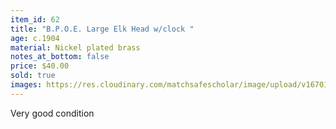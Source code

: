 ```yaml
---
item_id: 62
title: "B.P.O.E. Large Elk Head w/clock "
age: c.1904
material: Nickel plated brass
notes_at_bottom: false
price: $40.00
sold: true
images: https://res.cloudinary.com/matchsafescholar/image/upload/v1670104214/BPOE3.jpg
---
```

Very good condition